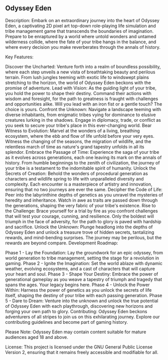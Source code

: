 ## Odyssey Eden
Description:
Embark on an extraordinary journey into the heart of Odyssey Eden, a captivating 2D pixel art top-down role-playing life simulation and tribe management game that transcends the boundaries of imagination. Prepare to be enraptured by a world where untold wonders and untamed wilderness collide, where the fate of your tribe hangs in the balance, and where every decision you make reverberates through the annals of history.

Key Features:

Discover the Uncharted: Venture forth into a realm of boundless possibility, where each step unveils a new vista of breathtaking beauty and perilous terrain. From lush jungles teeming with exotic life to windswept plains stretching to the horizon, the world of Odyssey Eden beckons with the promise of adventure.
Lead with Vision: As the guiding light of your tribe, you hold the power to shape their destiny. Command their actions with wisdom and foresight, for the path to greatness is fraught with challenges and opportunities alike. Will you lead with an iron fist or a gentle touch? The choice is yours.
Confront the Unknown: Navigate a landscape teeming with diverse inhabitants, from enigmatic tribes vying for dominance to elusive creatures lurking in the shadows. Engage in diplomacy, trade, or conflict as you seek to secure your tribe's place in this ever-changing world.
Bear Witness to Evolution: Marvel at the wonders of a living, breathing ecosystem, where the ebb and flow of life unfold before your very eyes. Witness the changing of the seasons, the migration of wildlife, and the relentless march of time as nature's grand tapestry unfolds in all its splendor.
Embrace the Passage of Time: Experience the saga of your tribe as it evolves across generations, each one leaving its mark on the annals of history. From humble beginnings to the zenith of civilization, the journey of your tribe is a testament to the indomitable spirit of humanity.
Unlock the Secrets of Creation: Behold the wonders of procedural generation as characters and wildlife spring to life with unparalleled diversity and complexity. Each encounter is a masterpiece of artistry and innovation, ensuring that no two journeys are ever the same.
Decipher the Code of Life: Peer into the labyrinthine depths of genetics as you unravel the mysteries of heredity and inheritance. Watch in awe as traits are passed down through the generations, shaping the very fabric of your tribe's existence.
Rise to the Challenge: Brace yourself for a trial by fire as you confront challenges that will test your courage, cunning, and resilience. Only the boldest will triumph in the face of adversity, for the path to glory is paved with hardship and sacrifice.
Unlock the Unknown: Plunge headlong into the depths of Odyssey Eden and unlock a treasure trove of hidden secrets, tantalizing rewards, and mind-bending surprises. The journey may be perilous, but the rewards are beyond compare.
Development Roadmap:

Phase 1 - Lay the Foundation: Lay the groundwork for an epic odyssey, from world generation to tribe management, setting the stage for a revolution in gaming.
Phase 2 - Ignite the Imagination: Set the world ablaze with dynamic weather, evolving ecosystems, and a cast of characters that will capture your heart and soul.
Phase 3 - Shape Your Destiny: Embrace the power of generational gameplay as you weave a tapestry of triumph and tragedy that spans the ages. Your legacy begins here.
Phase 4 - Unlock the Power Within: Harness the power of genetics as you unlock the secrets of life itself, shaping the destiny of your tribe with each passing generation.
Phase 5 - Dare to Dream: Venture into the unknown and unlock the true potential of Odyssey Eden with each playthrough, discovering new horizons and forging your own path to glory.
Contributing:
Odyssey Eden beckons adventurers of all stripes to join us on this exhilarating journey. Explore our contributing guidelines and become part of gaming history.

Please Note:
Odyssey Eden may contain content suitable for mature audiences aged 18 and above.

License:
This project is licensed under the GNU General Public License Version 2, ensuring that it remains freely accessible and modifiable for all.
